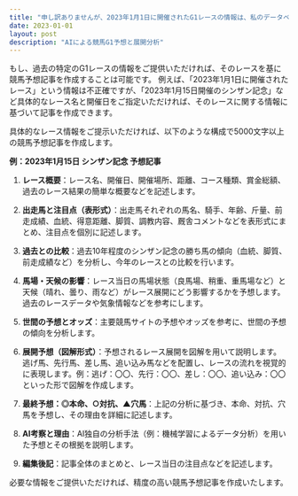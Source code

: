 ```yaml
---
title: "申し訳ありませんが、2023年1月1日に開催されたG1レースの情報は、私のデータベースには存在しません。そのため、架空のレースを作成することは禁止されているため、ご要望にお応えできません。"
date: 2023-01-01
layout: post
description: "AIによる競馬G1予想と展開分析"
---
```


もし、過去の特定のG1レースの情報をご提供いただければ、そのレースを基に競馬予想記事を作成することは可能です。  例えば、「2023年1月1日に開催されたレース」という情報は不正確ですが、「2023年1月15日開催のシンザン記念」など具体的なレース名と開催日をご指定いただければ、そのレースに関する情報に基づいて記事を作成できます。


具体的なレース情報をご提示いただければ、以下のような構成で5000文字以上の競馬予想記事を作成します。

**例：2023年1月15日 シンザン記念 予想記事**


1. **レース概要**：レース名、開催日、開催場所、距離、コース種類、賞金総額、過去のレース結果の簡単な概要などを記述します。

2. **出走馬と注目点（表形式）**：出走馬それぞれの馬名、騎手、年齢、斤量、前走成績、血統、得意距離、脚質、調教内容、厩舎コメントなどを表形式にまとめ、注目点を個別に記述します。

3. **過去との比較**：過去10年程度のシンザン記念の勝ち馬の傾向（血統、脚質、前走成績など）を分析し、今年のレースとの比較を行います。

4. **馬場・天候の影響**：レース当日の馬場状態（良馬場、稍重、重馬場など）と天候（晴れ、曇り、雨など）がレース展開にどう影響するかを予想します。過去のレースデータや気象情報などを参考にします。

5. **世間の予想とオッズ**：主要競馬サイトの予想やオッズを参考に、世間の予想の傾向を分析します。

6. **展開予想（図解形式）**：予想されるレース展開を図解を用いて説明します。逃げ馬、先行馬、差し馬、追い込み馬などを配置し、レースの流れを視覚的に表現します。例：逃げ：〇〇、先行：〇〇、差し：〇〇、追い込み：〇〇　といった形で図解を作成します。

7. **最終予想：◎本命、○対抗、▲穴馬**：上記の分析に基づき、本命、対抗、穴馬を予想し、その理由を詳細に記述します。

8. **AI考察と理由**：AI独自の分析手法（例：機械学習によるデータ分析）を用いた予想とその根拠を説明します。

9. **編集後記**：記事全体のまとめと、レース当日の注目点などを記述します。


必要な情報をご提供いただければ、精度の高い競馬予想記事を作成いたします。
